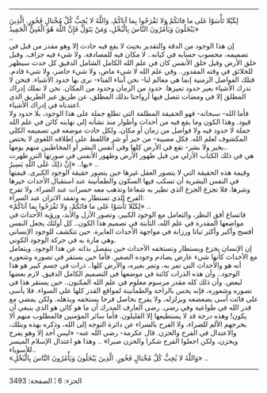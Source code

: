 ------------------------------------------------------------------------

لِكَيْلا تَأْسَوْا عَلى ما فاتَكُمْ وَلا تَفْرَحُوا بِما آتاكُمْ، وَاللَّهُ لا يُحِبُّ كُلَّ مُخْتالٍ
فَخُورٍ. الَّذِينَ يَبْخَلُونَ وَيَأْمُرُونَ النَّاسَ بِالْبُخْلِ، وَمَنْ يَتَوَلَّ فَإِنَّ اللَّهَ هُوَ الْغَنِيُّ
الْحَمِيدُ»  
..  
إن هذا الوجود من الدقة والتقدير بحيث لا يقع فيه حادث إلا وهو مقدر من قبل
في تصميمه، محسوب حسابه في كيانه.. لا مكان فيه للمصادفة. ولا شيء فيه
جزاف. وقبل خلق الأرض وقبل خلق الأنفس كان في علم الله الكامل الشامل
الدقيق كل حدث سيظهر للخلائق في وقته المقدور.. وفي علم الله لا شيء ماض،
ولا شيء حاضر، ولا شيء قادم. فتلك الفواصل الزمنية إنما هي معالم لنا- نحن
أبناء الفناء- نرى بها حدود الأشياء. فنحن لا ندرك الأشياء بغير حدود
تميزها. حدود من الزمان وحدود من المكان. نحن لا نملك إدراك المطلق إلا في
ومضات تتصل فيها أرواحنا بذلك المطلق، عن طريق غير الطريق الذي اعتدناه في
إدراك الأشياء.  
فأما الله- سبحانه- فهو الحقيقة المطلقة التي تطلع جملة على هذا الوجود،
بلا حدود ولا قيود. وهذا الكون وما يقع فيه من أحداث وأطوار منذ نشأته إلى
نهايته كائن في علم الله جملة لا حدود فيه ولا فواصل من زمان أو مكان. ولكل
حادث موضعه في تصميمه الكلي المكشوف لعلم الله. فكل مصيبة- من خير أو شر
فاللفظ على إطلاقه اللغوي لا يختص بخير ولا بشر- تقع في الأرض كلها وفي
أنفس البشر أو المخاطبين منهم يومها..  
هي في ذلك الكتاب الأزلي من قبل ظهور الأرض وظهور الأنفس في صورتها التي
ظهرت بها.. «إِنَّ ذلِكَ عَلَى اللَّهِ يَسِيرٌ» ..  
وقيمة هذه الحقيقة التي لا يتصور العقل غيرها حين يتصور حقيقة الوجود
الكبرى. قيمتها في النفس البشرية أن تسكب فيها السكون والطمأنينة عند
استقبال الأحداث خيرها وشرها. فلا تجزع الجزع الذي تطير به شعاعا وتذهب معه
حسرات عند الضراء. ولا تفرح الفرح الذي تستطار به وتفقد الاتزان عند
السراء:  
«لِكَيْلا تَأْسَوْا عَلى ما فاتَكُمْ، وَلا تَفْرَحُوا بِما آتاكُمْ» ..  
فاتساع أفق النظر، والتعامل مع الوجود الكبير، وتصور الأزل والأبد، ورؤية
الأحداث في مواضعها المقدرة في علم الله، الثابتة في تصميم هذا الكون.. كل
أولئك يجعل النفس أفسح وأكبر وأكثر ثباتا ورزانة في مواجهة الأحداث
العابرة. حين تتكشف للوجود الإنساني وهي مارة به في حركة الوجود الكوني.  
إن الإنسان يجزع ويستطار وتستخفه الأحداث حين ينفصل بذاته عن هذا الوجود.
ويتعامل مع الأحداث كأنها شيء عارض يصادم وجوده الصغير. فأما حين يستقر في
تصوره وشعوره أنه هو والأحداث التي تمر به، وتمر بغيره، والأرض كلها.. ذرات
في جسم كبير هو هذا الوجود.. وأن هذه الذرات كائنة في موضعها في التصميم
الكامل الدقيق. لازم بعضها لبعض. وأن ذلك كله مقدر مرسوم معلوم في علم الله
المكنون.. حين يستقر هذا في تصوره وشعوره، فإنه يحس بالراحة والطمأنينة
لمواقع القدر كلها على السواء. فلا يأسى على فائت أسى يضعضعه ويزلزله، ولا
يفرح بحاصل فرحا يستخفه ويذهله. ولكن يمضي مع قدر الله في طواعية وفي رضى.
رضى العارف المدرك أن ما هو كائن هو الذي ينبغي أن يكون! وهذه درجة قد لا
يستطيعها إلا القليلون. فأما سائر المؤمنين فالمطلوب منهم ألا يخرجهم الألم
للضراء، ولا الفرح بالسراء عن دائرة التوجه إلى الله، وذكره بهذه وبتلك،
والاعتدال في الفرح والحزن. قال عكرمة- رضي الله عنه- «ليس أحد إلا وهو
يفرح ويحزن، ولكن اجعلوا الفرح شكرا والحزن صبرا» .. وهذا هو اعتدال
الإسلام الميسر للأسوياء..  
«وَاللَّهُ لا يُحِبُّ كُلَّ مُخْتالٍ فَخُورٍ. الَّذِينَ يَبْخَلُونَ وَيَأْمُرُونَ النَّاسَ بِالْبُخْلِ» ..

------------------------------------------------------------------------

الجزء: 6 ¦ الصفحة: 3493
